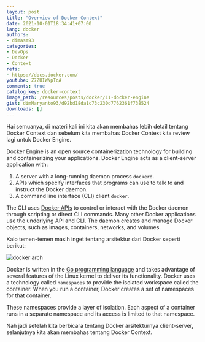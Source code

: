 ```yaml
---
layout: post
title: "Overview of Docker Context"
date: 2021-10-01T18:34:41+07:00
lang: docker
authors:
- dimasm93
categories:
- DevOps
- Docker
- Context
refs: 
- https://docs.docker.com/
youtube: Z7ZUIWNpTqA
comments: true
catalog_key: docker-context
image_path: /resources/posts/docker/11-docker-engine
gist: dimMaryanto93/d92bd18da1c73c230d7762361f738524
downloads: []
---
```


Hai semuanya, di materi kali ini kita akan membahas lebih detail tentang Docker Context dan sebelum kita membahas Docker Context kita review lagi untuk Docker Engine. 

Docker Engine is an open source containerization technology for building and containerizing your applications. Docker Engine acts as a client-server application with:

1. A server with a long-running daemon process `dockerd`.
2. APIs which specify interfaces that programs can use to talk to and instruct the Docker daemon.
3. A command line interface (CLI) client `docker`.

<!--more-->

The CLI uses [Docker APIs](https://docs.docker.com/engine/api/) to control or interact with the Docker daemon through scripting or direct CLI commands. Many other Docker applications use the underlying API and CLI. The daemon creates and manage Docker objects, such as images, containers, networks, and volumes.

Kalo temen-temen masih inget tentang arsitektur dari Docker seperti berikut:

![docker arch](https://docs.docker.com/engine/images/architecture.svg)

Docker is written in the [Go programming language](https://golang.org/) and takes advantage of several features of the Linux kernel to deliver its functionality. Docker uses a technology called `namespaces` to provide the isolated workspace called the container. When you run a container, Docker creates a set of namespaces for that container.

These namespaces provide a layer of isolation. Each aspect of a container runs in a separate namespace and its access is limited to that namespace.

Nah jadi setelah kita berbicara tentang Docker arsitekturnya client-server, selanjutnya kita akan membahas tentang Docker Context.